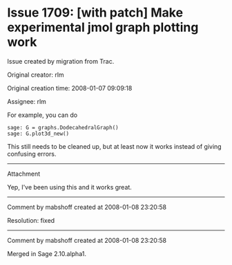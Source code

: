 # Issue 1709: [with patch] Make experimental jmol graph plotting work

Issue created by migration from Trac.

Original creator: rlm

Original creation time: 2008-01-07 09:09:18

Assignee: rlm

For example, you can do

```
sage: G = graphs.DodecahedralGraph()
sage: G.plot3d_new()
```


This still needs to be cleaned up, but at least now it works instead of giving confusing errors.


---

Attachment

Yep, I've been using this and it works great.


---

Comment by mabshoff created at 2008-01-08 23:20:58

Resolution: fixed


---

Comment by mabshoff created at 2008-01-08 23:20:58

Merged in Sage 2.10.alpha1.
